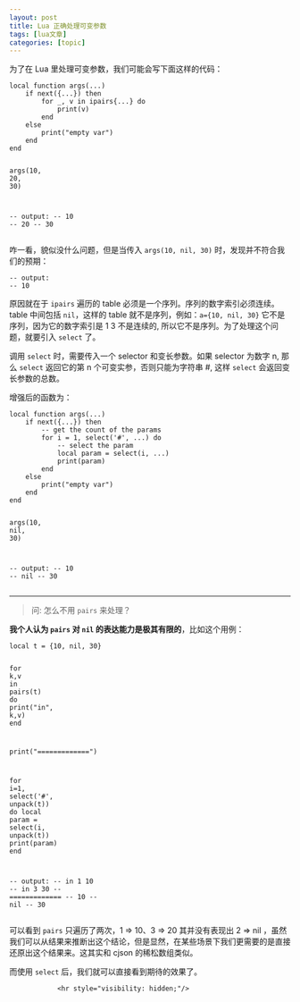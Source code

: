 ```yaml
---
layout: post
title: Lua 正确处理可变参数  
tags: [lua文章]
categories: [topic]
---
```

<p>为了在 Lua 里处理可变参数，我们可能会写下面这样的代码：</p>

<div class="language-lua highlighter-rouge"><div class="highlight"><pre class="highlight"><code><span class="kd">local</span> <span class="k">function</span> <span class="nf">args</span><span class="p">(</span><span class="o">...</span><span class="p">)</span>
    <span class="k">if</span> <span class="nb">next</span><span class="p">({</span><span class="o">...</span><span class="p">})</span> <span class="k">then</span>
        <span class="k">for</span> <span class="n">_</span><span class="p">,</span> <span class="n">v</span> <span class="k">in</span> <span class="nb">ipairs</span><span class="p">{</span><span class="o">...</span><span class="p">}</span> <span class="k">do</span>
            <span class="nb">print</span><span class="p">(</span><span class="n">v</span><span class="p">)</span>
        <span class="k">end</span>
    <span class="k">else</span>
        <span class="nb">print</span><span class="p">(</span><span class="s2">&#34;empty var&#34;</span><span class="p">)</span>
    <span class="k">end</span>
<span class="k">end</span>

<span class="n">args</span><span class="p">(</span><span class="mi">10</span><span class="p">,</span> <span class="mi">20</span><span class="p">,</span> <span class="mi">30</span><span class="p">)</span>

<span class="c1">-- output:</span>
<span class="c1">-- 10</span>
<span class="c1">-- 20</span>
<span class="c1">-- 30</span>
</code></pre></div></div>

<p>咋一看，貌似没什么问题，但是当传入 <code class="language-plaintext highlighter-rouge">args(10, nil, 30)</code> 时，发现并不符合我们的预期：</p>

<div class="language-lua highlighter-rouge"><div class="highlight"><pre class="highlight"><code><span class="c1">-- output:</span>
<span class="c1">-- 10</span>
</code></pre></div></div>

<p>原因就在于 <code class="language-plaintext highlighter-rouge">ipairs</code> 遍历的 table 必须是一个序列。序列的数字索引必须连续。table 中间包括 <code class="language-plaintext highlighter-rouge">nil</code>，这样的 table 就不是序列，例如：<code class="language-plaintext highlighter-rouge">a={10, nil, 30}</code> 它不是序列，因为它的数字索引是 1 3 不是连续的, 所以它不是序列。为了处理这个问题，就要引入 <code class="language-plaintext highlighter-rouge">select</code> 了。</p>

<p>调用 <code class="language-plaintext highlighter-rouge">select</code> 时，需要传入一个 selector 和变长参数。如果 selector 为数字 n, 那么 <code class="language-plaintext highlighter-rouge">select</code> 返回它的第 n 个可变实参，否则只能为字符串 #, 这样 <code class="language-plaintext highlighter-rouge">select</code> 会返回变长参数的总数。</p>

<p>增强后的函数为：</p>

<div class="language-lua highlighter-rouge"><div class="highlight"><pre class="highlight"><code><span class="kd">local</span> <span class="k">function</span> <span class="nf">args</span><span class="p">(</span><span class="o">...</span><span class="p">)</span>
    <span class="k">if</span> <span class="nb">next</span><span class="p">({</span><span class="o">...</span><span class="p">})</span> <span class="k">then</span>
        <span class="c1">-- get the count of the params</span>
        <span class="k">for</span> <span class="n">i</span> <span class="o">=</span> <span class="mi">1</span><span class="p">,</span> <span class="nb">select</span><span class="p">(</span><span class="s1">&#39;#&#39;</span><span class="p">,</span> <span class="o">...</span><span class="p">)</span> <span class="k">do</span>
            <span class="c1">-- select the param</span>
            <span class="kd">local</span> <span class="n">param</span> <span class="o">=</span> <span class="nb">select</span><span class="p">(</span><span class="n">i</span><span class="p">,</span> <span class="o">...</span><span class="p">)</span>
            <span class="nb">print</span><span class="p">(</span><span class="n">param</span><span class="p">)</span>
        <span class="k">end</span>
    <span class="k">else</span>
        <span class="nb">print</span><span class="p">(</span><span class="s2">&#34;empty var&#34;</span><span class="p">)</span>
    <span class="k">end</span>
<span class="k">end</span>

<span class="n">args</span><span class="p">(</span><span class="mi">10</span><span class="p">,</span> <span class="kc">nil</span><span class="p">,</span> <span class="mi">30</span><span class="p">)</span>

<span class="c1">-- output:</span>
<span class="c1">-- 10</span>
<span class="c1">-- nil</span>
<span class="c1">-- 30</span>
</code></pre></div></div>

<hr/>

<blockquote>
  <p>问: 怎么不用 <code class="language-plaintext highlighter-rouge">pairs</code> 来处理？</p>
</blockquote>

<p><strong>我个人认为 <code class="language-plaintext highlighter-rouge">pairs</code> 对 <code class="language-plaintext highlighter-rouge">nil</code> 的表达能力是极其有限的</strong>，比如这个用例：</p>

<div class="language-lua highlighter-rouge"><div class="highlight"><pre class="highlight"><code><span class="kd">local</span> <span class="n">t</span> <span class="o">=</span> <span class="p">{</span><span class="mi">10</span><span class="p">,</span> <span class="kc">nil</span><span class="p">,</span> <span class="mi">30</span><span class="p">}</span>

<span class="k">for</span> <span class="n">k</span><span class="p">,</span><span class="n">v</span> <span class="k">in</span> <span class="nb">pairs</span><span class="p">(</span><span class="n">t</span><span class="p">)</span> <span class="k">do</span>
    <span class="nb">print</span><span class="p">(</span><span class="s2">&#34;in&#34;</span><span class="p">,</span> <span class="n">k</span><span class="p">,</span><span class="n">v</span><span class="p">)</span>
<span class="k">end</span>

<span class="nb">print</span><span class="p">(</span><span class="s2">&#34;=============&#34;</span><span class="p">)</span>

<span class="k">for</span> <span class="n">i</span><span class="o">=</span><span class="mi">1</span><span class="p">,</span> <span class="nb">select</span><span class="p">(</span><span class="s1">&#39;#&#39;</span><span class="p">,</span> <span class="n">unpack</span><span class="p">(</span><span class="n">t</span><span class="p">))</span> <span class="k">do</span>
    <span class="kd">local</span> <span class="n">param</span> <span class="o">=</span> <span class="nb">select</span><span class="p">(</span><span class="n">i</span><span class="p">,</span> <span class="n">unpack</span><span class="p">(</span><span class="n">t</span><span class="p">))</span>
    <span class="nb">print</span><span class="p">(</span><span class="n">param</span><span class="p">)</span>
<span class="k">end</span>

<span class="c1">-- output:</span>
<span class="c1">-- in	1	10</span>
<span class="c1">-- in	3	30</span>
<span class="c1">-- =============</span>
<span class="c1">-- 10</span>
<span class="c1">-- nil</span>
<span class="c1">-- 30</span>
</code></pre></div></div>

<p>可以看到 <code class="language-plaintext highlighter-rouge">pairs</code> 只遍历了两次，1 =&gt; 10、3 =&gt; 20 其并没有表现出 2 =&gt; nil ，虽然我们可以从结果来推断出这个结论，但是显然，在某些场景下我们更需要的是直接还原出这个结果来。这其实和 cjson 的稀松数组类似。</p>

<p>而使用 <code class="language-plaintext highlighter-rouge">select</code> 后，我们就可以直接看到期待的效果了。</p>


                <hr style="visibility: hidden;"/>